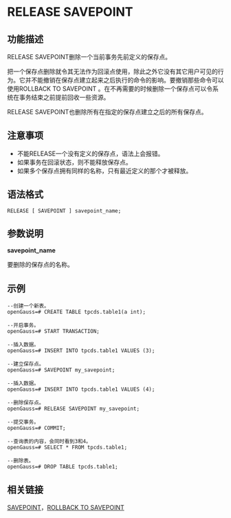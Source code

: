 # RELEASE SAVEPOINT

## 功能描述<a name="zh-cn_topic_0283137262_zh-cn_topic_0237122177_zh-cn_topic_0059778044_section16730316162219"></a>

RELEASE SAVEPOINT删除一个当前事务先前定义的保存点。

把一个保存点删除就令其无法作为回滚点使用，除此之外它没有其它用户可见的行为。它并不能撤销在保存点建立起来之后执行的命令的影响。要撤销那些命令可以使用ROLLBACK TO SAVEPOINT 。在不再需要的时候删除一个保存点可以令系统在事务结束之前提前回收一些资源。

RELEASE SAVEPOINT也删除所有在指定的保存点建立之后的所有保存点。

## 注意事项<a name="zh-cn_topic_0283137262_zh-cn_topic_0237122177_zh-cn_topic_0059778044_section3731161611223"></a>

-   不能RELEASE一个没有定义的保存点，语法上会报错。
-   如果事务在回滚状态，则不能释放保存点。
-   如果多个保存点拥有同样的名称，只有最近定义的那个才被释放。

## 语法格式<a name="zh-cn_topic_0283137262_zh-cn_topic_0237122177_zh-cn_topic_0059778044_section1173201615228"></a>

```
RELEASE [ SAVEPOINT ] savepoint_name;
```

## 参数说明<a name="zh-cn_topic_0283137262_zh-cn_topic_0237122177_zh-cn_topic_0059778044_section1073417167224"></a>

**savepoint\_name**

要删除的保存点的名称。

## 示例<a name="zh-cn_topic_0283137262_zh-cn_topic_0237122177_zh-cn_topic_0059778044_section147341160228"></a>

```
--创建一个新表。
openGauss=# CREATE TABLE tpcds.table1(a int);

--开启事务。
openGauss=# START TRANSACTION;

--插入数据。
openGauss=# INSERT INTO tpcds.table1 VALUES (3);

--建立保存点。
openGauss=# SAVEPOINT my_savepoint;

--插入数据。
openGauss=# INSERT INTO tpcds.table1 VALUES (4);

--删除保存点。
openGauss=# RELEASE SAVEPOINT my_savepoint;

--提交事务。
openGauss=# COMMIT;

--查询表的内容，会同时看到3和4。
openGauss=# SELECT * FROM tpcds.table1;

--删除表。
openGauss=# DROP TABLE tpcds.table1;
```

## 相关链接<a name="zh-cn_topic_0283137262_zh-cn_topic_0237122177_zh-cn_topic_0059778044_section1873501692219"></a>

[SAVEPOINT](SAVEPOINT.md)，[ROLLBACK TO SAVEPOINT](ROLLBACK-TO-SAVEPOINT.md)

